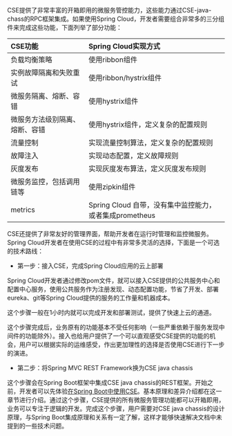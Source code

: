 CSE提供了非常丰富的开箱即用的微服务管控能力，这些能力通过CSE-java-chass的RPC框架集成。如果使用Spring Cloud，开发者需要组合非常多的三分组件来完成这些功能，下面列举了部分功能：

| CSE功能 | Spring Cloud实现方式 |
| :--- | :--- |
| 负载均衡策略 | 使用ribbon组件 |
| 实例故障隔离和失败重试 | 使用ribbon/hystrix组件 |
| 微服务隔离、熔断、容错 | 使用hystrix组件 |
| 微服务方法级别隔离、熔断、容错 | 使用hystrix组件，定义复杂的配置规则 |
| 流量控制 | 实现流量控制算法，定义复杂的配置规则 |
| 故障注入 | 实现动态配置，定义故障规则 |
| 灰度发布 | 实现灰度发布算法，定义灰度发布规则 |
| 微服务监控，包括调用链等 | 使用zipkin组件 |
| metrics | Spring Cloud 自带，没有集中监控能力，或者集成prometheus |

CSE还提供了非常友好的管理界面，帮助开发者在运行时管理和监控微服务。Spring Cloud开发者在使用CSE的过程中有非常多灵活的选择，下面是一个可选的技术路线：

* 第一步：接入CSE，完成Spring Cloud应用的云上部署

Spring Cloud开发者通过修改pom文件，就可以接入CSE提供的公共服务中心和配置中心服务，使用公共服务作为注册发现、动态配置功能，节省了开发、部署eureka、git等Spring Cloud提供的服务的工作量和机器成本。

这个步骤一般在1小时内就可以完成开发和部署测试，提供了快速上云的通道。

这个步骤完成后，业务原有的功能基本不受任何影响（一些严重依赖于服务发现中间件的功能除外）。接入也给用户提供了一个可以直观感受CSE提供的功能的机会，用户可以根据实际的运维感受，作出更加理性的选择是否使用CSE进行下一步的演进。



* 第二步：将Spring MVC REST Framework换为CSE java chassis

这个步骤会在Spring Boot框架中集成CSE java chassis的REST框架。开始之前，开发者可以先体验[在Spring Boot中使用CSE](../using-cse-in-spring-boot.md)。基本原理和差异介绍都在这一章节进行介绍。通过这个步骤，CSE提供的所有微服务管理功能都可以开箱即用，业务可以专注于逻辑的开发。完成这个步骤，用户需要对CSE java chassis的设计原理，与Spring Boot集成原理和关系有一定了解，这样才能够快速解决文档中未提到的一些技术问题。
